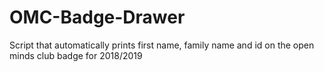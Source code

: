 # OMC-Badge-Drawer
Script that automatically prints first name, family name and id on the open minds club badge for 2018/2019

